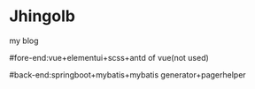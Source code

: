 # Jhingolb
my blog

#fore-end:vue+elementui+scss+antd of vue(not used)

#back-end:springboot+mybatis+mybatis generator+pagerhelper
